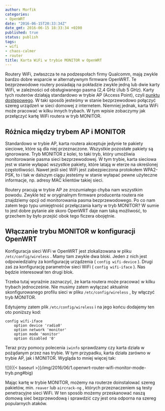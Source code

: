 ```yaml
---
author: Morfik
categories:
- OpenWRT
date: "2016-06-15T20:33:34Z"
date_gmt: 2016-06-15 18:33:34 +0200
published: true
status: publish
tags:
- wifi
- chaos-calmer
- router
title: Karta WiFi w trybie MONITOR w OpenWRT
---
```


Routery WiFi, zwłaszcza te na podzespołach firmy Qualcomm, mają zwykle bardzo dobre wsparcie w
alternatywnym firmware OpenWRT. Te bezprzewodowe routery posiadają na pokładzie zwykle jedną lub
dwie karty WiFi, w zależności od obsługiwanego pasma (2,4 GHz i/lub 5 GHz). Karty tych routerów
działają standardowo w trybie AP (Access Point), czyli [punktu dostępowego][1]. W taki sposób
jesteśmy w stanie bezprzewodowo połączyć szereg urządzeń w sieci domowej z internetem. Niemniej
jednak, karta WiFi może pracować w kilku innych trybach. W tym wpisie zobaczymy jak przełączyć
kartę WiFi routera w tryb MONITOR.

<!--more-->
## Różnica między trybem AP i MONITOR

Standardowo w trybie AP, karta routera akceptuje jedynie te pakiety sieciowe, które są dla niej
przeznaczone. Wszystkie pozostałe pakiety są ignorowane. Tryb MONITOR z kolei, to taki tryb, który
umożliwia monitorowanie pasma sieci bezprzewodowej. W tym trybie, karta sieciowa jest w stanie
wyłapać wszystkie pakiety, które latają w eterze na określonej częstotliwości. Nawet jeśli sieć
WiFi jest zabezpieczona protokołem WPA2-PSK, to i tak w dalszym ciągu jesteśmy w stanie wyłapać
pewne użyteczne informacje, np. adresy MAC klientów takiej sieci.

Routery pracują w trybie AP ze zrozumiałego chyba nam wszystkim powodu. Zwykle też w oryginalnym
firmware producenta routera nie znajdziemy opcji od monitorowania pasma bezprzewodowego. Po co nam
zatem tego typu umiejętność przełączania karty w tryb MONITOR? W sumie to jest dobre pytanie ale
skoro OpenWRT daje nam taką możliwość, to grzechem by było przejść obok tego ficzera obojętnie.

## Włączanie trybu MONITOR w konfiguracji OpenWRT

Konfiguracja sieci WiFi w OpenWRT jest zlokalizowana w pliku `/etc/config/wireless` . Mamy tam
zwykle dwa bloki. Jeden z nich jest odpowiedzialny za konfigurację urządzenia ( `config wifi-device`
). Drugi zaś za konfigurację parametrów sieci WiFi ( `config wifi-iface` ). Nas będzie interesował
ten drugi blok.

Trzeba tutaj wyraźnie zaznaczyć, że karta routera może pracować w kilku trybach jednocześnie. Nie
musimy zatem wyłączać aktualnie skonfigurowanego profilu sieci w pliku `/etc/config/wireless` , by
włączyć tryb MONITOR.

Edytujemy zatem plik `/etc/config/wireless` i na jego końcu dodajemy ten oto poniższy kod:

    config wifi-iface
        option device 'radio0'
        option network 'monitor'
        option mode 'monitor'
        option disabled '0'

Teraz przy pomocy polecenia `iwinfo` sprawdzamy czy karta działa w pożądanym przez nas trybie. W tym
przypadku, karta działa zarówno w trybie AP, jak i MONITOR. Wygląda to mniej więcej tak:

![]({{< baseurl >}}/img/2016/06/1.openwrt-router-wifi-monitor-mode-tryb.png#big)

Mając kartę w trybie MONITOR, możemy na routerze doinstalować szereg pakietów, min. `reaver` lub
`aircrack-ng` , których przeznaczeniem są testy penetracyjne sieci WiFi. W ten sposób możemy
przeskanować naszą domową sieć bezprzewodową i sprawdzić czy jest ona odporna na szereg popularnych
ataków.

[1]: https://pl.wikipedia.org/wiki/Punkt_dost%C4%99pu
